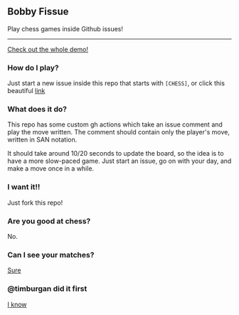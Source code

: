 ## Bobby Fissue

Play chess games inside Github issues!

---

[Check out the whole demo!](https://github.com/FdelMazo/BobbyFissue/issues/29)

### How do I play?

Just start a new issue inside this repo that starts with `[CHESS]`, or click this beautiful [link](https://github.com/FdelMazo/BobbyFissue/issues/new?title=[CHESS])

### What does it do?

This repo has some custom gh actions which take an issue comment and play the move written. The comment should contain only the player's move, written in SAN notation.

It should take around 10/20 seconds to update the board, so the idea is to have a more slow-paced game. Just start an issue, go on with your day, and make a move once in a while.

### I want it!!

Just fork this repo!

### Are you good at chess?

No.

### Can I see your matches?

[Sure](https://github.com/FdelMazo/BobbyFissue/labels)

### @timburgan did it first

[I know](https://github.com/timburgan/timburgan)
